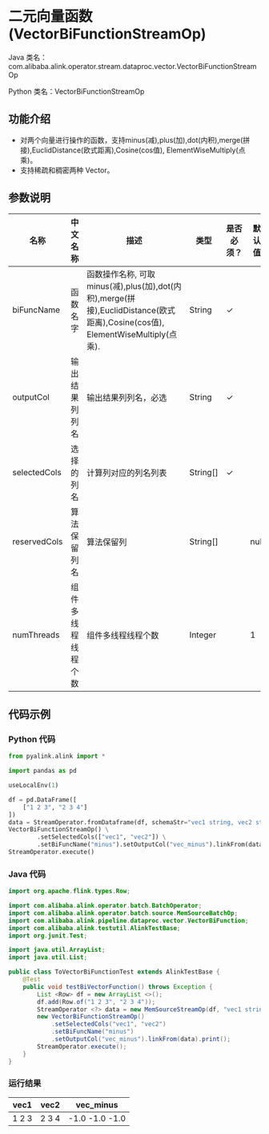 # 二元向量函数 (VectorBiFunctionStreamOp)
Java 类名：com.alibaba.alink.operator.stream.dataproc.vector.VectorBiFunctionStreamOp

Python 类名：VectorBiFunctionStreamOp


## 功能介绍
* 对两个向量进行操作的函数，支持minus(减),plus(加),dot(内积),merge(拼接),EuclidDistance(欧式距离),Cosine(cos值), ElementWiseMultiply(点乘)。
* 支持稀疏和稠密两种 Vector。

## 参数说明

| 名称 | 中文名称 | 描述 | 类型 | 是否必须？ | 默认值 |
| --- | --- | --- | --- | --- | --- |
| biFuncName | 函数名字 | 函数操作名称, 可取minus(减),plus(加),dot(内积),merge(拼接),EuclidDistance(欧式距离),Cosine(cos值), ElementWiseMultiply(点乘). | String | ✓ |  |
| outputCol | 输出结果列列名 | 输出结果列列名，必选 | String | ✓ |  |
| selectedCols | 选择的列名 | 计算列对应的列名列表 | String[] | ✓ |  |
| reservedCols | 算法保留列名 | 算法保留列 | String[] |  | null |
| numThreads | 组件多线程线程个数 | 组件多线程线程个数 | Integer |  | 1 |

## 代码示例
### Python 代码
```python
from pyalink.alink import *

import pandas as pd

useLocalEnv(1)

df = pd.DataFrame([
    ["1 2 3", "2 3 4"]
])
data = StreamOperator.fromDataframe(df, schemaStr="vec1 string, vec2 string")
VectorBiFunctionStreamOp() \
		.setSelectedCols(["vec1", "vec2"]) \
		.setBiFuncName("minus").setOutputCol("vec_minus").linkFrom(data).print();
StreamOperator.execute()
```
### Java 代码
```java
import org.apache.flink.types.Row;

import com.alibaba.alink.operator.batch.BatchOperator;
import com.alibaba.alink.operator.batch.source.MemSourceBatchOp;
import com.alibaba.alink.pipeline.dataproc.vector.VectorBiFunction;
import com.alibaba.alink.testutil.AlinkTestBase;
import org.junit.Test;

import java.util.ArrayList;
import java.util.List;

public class ToVectorBiFunctionTest extends AlinkTestBase {
	@Test
	public void testBiVectorFunction() throws Exception {
	    List <Row> df = new ArrayList <>();
	    df.add(Row.of("1 2 3", "2 3 4"));
    	StreamOperator <?> data = new MemSourceStreamOp(df, "vec1 string, vec2 string");
    	new VectorBiFunctionStreamOp()
    		.setSelectedCols("vec1", "vec2")
    		.setBiFuncName("minus")
    		.setOutputCol("vec_minus").linkFrom(data).print();
    	StreamOperator.execute();
	}
}
```
### 运行结果
vec1 | vec2 | vec_minus
---|-----|---
1 2 3|2 3 4|-1.0 -1.0 -1.0

